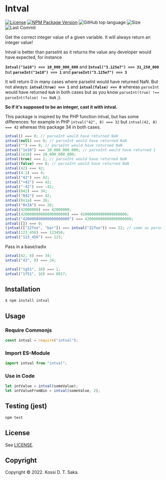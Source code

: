 # Intval

[![License][license-image]][license-url] [![NPM Package Version][npm-image-version]][npm-url] ![GitHub top language][language-image] ![Size][size-image] ![Last Commit][commit-image]

Get the correct integer value of a given variable. It will always return an integer value!

Intval is better than parseInt as it returns the value any developer would have expected, for instance

**`Intval("1e10") === 10_000_000_000`** and **`Intval("3.125e7") === 31_250_000`**
but
**`parseInt("1e10") === 1`** and **`parseInt("3.125e7") === 3`**

It will return 0 in many cases where parseInt would have returned NaN. But not always:
**`intval(true) === 1`** and **`intval(false) === 0`** whereas `parseInt` would have returned `NaN` in both cases but as you know `parseInt(true) !== parseInt(false) !== NaN` ;).

**So if it's supposed to be an integer, cast it with intval.**

This package is inspired by the PHP function intval, but has some differences: for example in PHP `intval("42", 8) === 32` but `intval(42, 8) === 42` whereas this package 34 in both cases.

```js
intval() === 0; // parseInt would have returned NaN
intval(null) === 0; // parseInt would have returned NaN
intval("") === 0; // parseInt would have returned NaN
intval("1e10") === 10_000_000_000; // parseInt would have returned 1
intval(1e10) === 10_000_000_000;
intval(true) === 1; // parseInt would have returned NaN
intval(false) === 0; // parseInt would have returned NaN
intval(42) === 42;
intval(4.2) === 4;
intval("42") === 42;
intval("+42") === 42;
intval("-42") === -42;
intval(042) === 34;
intval("042") === 42;
intval(0x1a) === 26;
intval("0x1A") === 26;
intval(42000000) === 42000000;
intval(420000000000000000000) === 420000000000000000000;
intval("420000000000000000000") === 420000000000000000000;
intval([]) === 0;
(intval(["22foo", "bar"]) === intval("22foo")) === 22; // same as parseInt, returns intval of the first array element. But php intval(["22foo", "bar"]) === 1
intval(123_456) === 123456;
intval("123_456") === 123;
```

Pass in a base/radix

```js
intval(42, 8) === 34;
intval("42", 8) === 34;

intval("1g51", 16) === 1;
intval("1f51", 16) === 8017;
```

## Installation

```bash
$ npm install intval
```

## Usage

### Require Commonjs

```js
const intval = require("intval");
```

### Import ES-Module

```js
import intval from "intval";
```

### Use in Code

```js
let intValue = intval(someValue);
let intValueFromBin = intval(someValue, 2);
```

## Testing (jest)

```bash
npm test
```

## License

See [LICENSE][license-url].

## Copyright

Copyright &copy; 2022. Kossi D. T. Saka.

[npm-image-version]: https://img.shields.io/npm/v/intval.svg
[npm-image-downloads]: https://img.shields.io/npm/dm/intval.svg?color=purple
[npm-url]: https://npmjs.org/package/intval
[license-image]: https://img.shields.io/github/license/kossidts/intval
[license-url]: https://github.com/kossidts/intval/blob/master/LICENSE
[language-image]: https://img.shields.io/github/languages/top/kossidts/intval?color=yellow
[size-image]: https://img.shields.io/github/repo-size/kossidts/intval?color=light
[commit-image]: https://img.shields.io/github/last-commit/kossidts/intval
